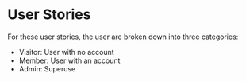 # User Stories

For these user stories, the user are broken down into three categories:
  - Visitor: User with no account
  - Member: User with an account
  - Admin: Superuse

